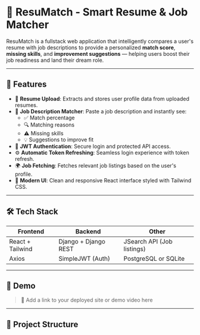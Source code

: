 # 🧠 ResuMatch - Smart Resume & Job Matcher

ResuMatch is a fullstack web application that intelligently compares a user's resume with job descriptions to provide a personalized **match score**, **missing skills**, and **improvement suggestions** — helping users boost their job readiness and land their dream role.
 

---

## 🚀 Features

- 📄 **Resume Upload**: Extracts and stores user profile data from uploaded resumes.
- 💼 **Job Description Matcher**: Paste a job description and instantly see:
  - ✅ Match percentage
  - 🔍 Matching reasons
  - ⚠️ Missing skills
  - 💡 Suggestions to improve fit
- 🔐 **JWT Authentication**: Secure login and protected API access.
- ⚙️ **Automatic Token Refreshing**: Seamless login experience with token refresh.
- 🌍 **Job Fetching**: Fetches relevant job listings based on the user's profile.
- 🎨 **Modern UI**: Clean and responsive React interface styled with Tailwind CSS.

---

## 🛠️ Tech Stack

| Frontend           | Backend               | Other                    |
|--------------------|------------------------|---------------------------|
| React + Tailwind   | Django + Django REST   | JSearch API (Job listings)|
| Axios              | SimpleJWT (Auth)       | PostgreSQL or SQLite     |

---

## 📸 Demo

> 🚧 Add a link to your deployed site or demo video here  
 

---

## 📂 Project Structure


